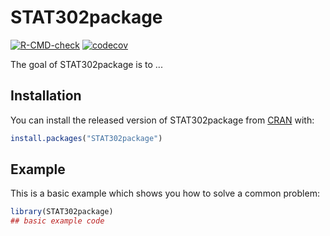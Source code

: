 
# STAT302package

<!-- badges: start -->
[![R-CMD-check](https://github.com/Ranul-Liu/STAT302package/workflows/R-CMD-check/badge.svg)](https://github.com/Ranul-Liu/STAT302package/actions)
[![codecov](https://codecov.io/gh/Ranul-Liu/STAT302package/branch/master/graph/badge.svg)](https://codecov.io/gh/Ranul-Liu/STAT302package)
<!-- badges: end -->

The goal of STAT302package is to ...

## Installation

You can install the released version of STAT302package from [CRAN](https://CRAN.R-project.org) with:

``` r
install.packages("STAT302package")
```

## Example

This is a basic example which shows you how to solve a common problem:

``` r
library(STAT302package)
## basic example code
```
